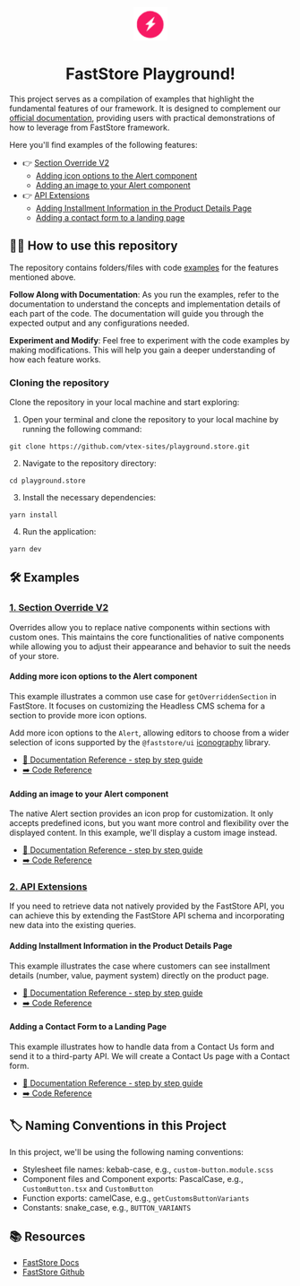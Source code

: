 <p align="center">
  <a href="https://developers.vtex.com/docs/guides/faststore/getting-started-overview">
    <img alt="Faststore" src="logo.png" width="60" />
  </a>
</p>
<h1 align="center">
  FastStore Playground!
</h1>

This project serves as a compilation of examples that highlight the fundamental features of our framework. It is designed to complement our [official documentation](https://developers.vtex.com/docs/guides/faststore/docs-what-is-faststore), providing users with practical demonstrations of how to leverage from FastStore framework.

Here you'll find examples of the following features:

- 👉 [Section Override V2](#1-section-override-v2)
  - [Adding icon options to the Alert component](#adding-icon-options-to-the-alert-component)
  - [Adding an image to your Alert component](#adding-an-image-to-your-alert-component)
- 👉 [API Extensions](#2-api-extensions)
  - [Adding Installment Information in the Product Details Page](#adding-installment-information-in-the-product-details-page)
  - [Adding a contact form to a landing page](#adding-a-contact-form-to-a-landing-page)

## 👩‍🏫 How to use this repository

The repository contains folders/files with code [examples](#-examples) for the features mentioned above.

**Follow Along with Documentation**:
As you run the examples, refer to the documentation to understand the concepts and implementation details of each part of the code. The documentation will guide you through the expected output and any configurations needed.

**Experiment and Modify**: Feel free to experiment with the code examples by making modifications. This will help you gain a deeper understanding of how each feature works.

### Cloning the repository

Clone the repository in your local machine and start exploring:

1. Open your terminal and clone the repository to your local machine by running the following command:

```
git clone https://github.com/vtex-sites/playground.store.git
```

2. Navigate to the repository directory:

```
cd playground.store
```

3. Install the necessary dependencies:

```
yarn install
```

4. Run the application:

```
yarn dev
```

## 🛠 Examples

### [1. Section Override V2 ](https://developers.vtex.com/docs/guides/faststore/override-use-cases-overview)

Overrides allow you to replace native components within sections with custom ones. This maintains the core functionalities of native components while allowing you to adjust their appearance and behavior to suit the needs of your store.

#### Adding more icon options to the Alert component

This example illustrates a common use case for `getOverriddenSection` in FastStore. It focuses on customizing the Headless CMS schema for a section to provide more icon options.

Add more icon options to the `Alert`, allowing editors to choose from a wider selection of icons supported by the `@faststore/ui` [iconography](https://developers.vtex.com/docs/guides/faststore/reference-icons#usage) library.

- [📑 Documentation Reference - step by step guide](https://developers.vtex.com/docs/guides/faststore/override-use-cases-adding-more-icon-options-to-the-alert-component)
- [➡️ Code Reference](https://github.com/vtex-sites/playground.store/tree/main/src/components/sections/CustomIconsAlert)

#### Adding an image to your Alert component

The native Alert section provides an icon prop for customization. It only accepts predefined icons, but you want more control and flexibility over the displayed content. In this example, we'll display a custom image instead.

- [📑 Documentation Reference - step by step guide](https://developers.vtex.com/docs/guides/faststore/override-use-cases-adding-an-image-to-the-alert-component)
- [➡️ Code Reference](https://github.com/vtex-sites/playground.store/tree/main/src/components/sections/AlertWithImage)

### [2. API Extensions](https://developers.vtex.com/docs/guides/faststore/api-extensions-overview)

If you need to retrieve data not natively provided by the FastStore API, you can achieve this by extending the FastStore API schema and incorporating new data into the existing queries.

#### Adding Installment Information in the Product Details Page

This example illustrates the case where customers can see installment details (number, value, payment system) directly on the product page.

- [📑 Documentation Reference - step by step guide](https://developers.vtex.com/docs/guides/faststore/api-extensions-use-cases-adding-installment-information-in-the-product-details-page)
- [➡️ Code Reference](https://github.com/vtex-sites/playground.store/blob/main/src/components/BuyButtonWithDetails/BuyButtonWithDetails.tsx)

#### Adding a Contact Form to a Landing Page

This example illustrates how to handle data from a Contact Us form and send it to a third-party API. We will create a Contact Us page with a Contact form.

- [📑 Documentation Reference - step by step guide](https://developers.vtex.com/docs/guides/faststore/api-extensions-use-cases-adding-a-contact-form-to-a-landing-page)
- [➡️ Code Reference](https://github.com/vtex-sites/playground.store/tree/main/src/components/ContactForm)

## 🏷️ Naming Conventions in this Project

In this project, we'll be using the following naming conventions:

- Stylesheet file names: kebab-case, e.g., `custom-button.module.scss`
- Component files and Component exports: PascalCase, e.g., `CustomButton.tsx` and `CustomButton`
- Function exports: camelCase, e.g., `getCustomsButtonVariants`
- Constants: snake_case, e.g., `BUTTON_VARIANTS`

## 📚 Resources

- [FastStore Docs](https://developers.vtex.com/docs/guides/faststore)
- [FastStore Github](https://github.com/vtex/faststore)
